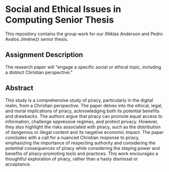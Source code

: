 # Social and Ethical Issues in Computing Senior Thesis

This repository contains the group work for our (Niklas Anderson and Pedro Avalos Jiménez) senior thesis.

## Assignment Description

The research paper will "engage a specific social or ethical topic, including a distinct Christian perspective."

## Abstract

This study is a comprehensive study of piracy, particularly in the digital
realm, from a Christian perspective. The paper delves into the ethical, legal,
and moral implications of piracy, acknowledging both its potential benefits
and drawbacks. The authors argue that piracy can promote equal access to
information, challenge oppressive regimes, and protect privacy. However, they
also highlight the risks associated with piracy, such as the distribution of
dangerous or illegal content and its negative economic impact. The paper
concludes with a call for a nuanced Christian response to piracy, emphasizing
the importance of respecting authority and considering the potential
consequences of piracy while considering the staying power and benefits of
piracy-promoting tools and practices. This work encourages a thoughtful
exploration of piracy, rather than a hasty dismissal or acceptance.
